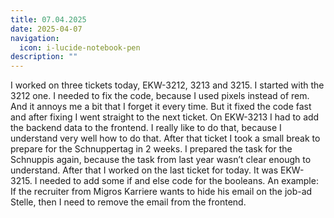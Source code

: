 ```yaml
---
title: 07.04.2025
date: 2025-04-07
navigation:
  icon: i-lucide-notebook-pen
description: ""
---
```


I worked on three tickets today, EKW-3212, 3213 and 3215. I started with the 3212 one. I needed to fix the code, because I used pixels instead of rem. And it annoys me a bit that I forget it every time. But it fixed the code fast and after fixing I went straight to the next ticket. On EKW-3213 I had to add the backend data to the frontend. I really like to do that, because I understand very well how to do that. After that ticket I took a small break to prepare for the Schnuppertag in 2 weeks. I prepared the task for the Schnuppis again, because the task from last year wasn’t clear enough to understand. After that I worked on the last ticket for today. It was EKW-3215. I needed to add some if and else code for the booleans. An example: If the recruiter from Migros Karriere wants to hide his email on the job-ad Stelle, then I need to remove the email from the frontend.

